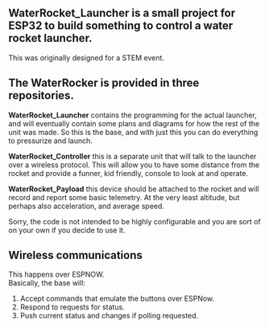 ## WaterRocket_Launcher is a small project for ESP32 to build something to control a water rocket launcher.

This was originally designed for a STEM event.












## The WaterRocker is provided in three repositories.  

**WaterRocket_Launcher** contains the programming for the actual launcher, 
and will eventually contain some plans and diagrams for how the rest of the unit
was made.  So this is the base, and with just this you can do everything to pressurize
and launch.

**WaterRocket_Controller** this is a separate unit that will talk to the launcher over a
wireless protocol.  This will allow you to have some distance from the rocket and provide a
funner, kid friendly, console to look at and operate.


**WaterRocket_Payload** this device should be attached to the rocket and will record and report 
some basic telemetry.  At the very least altitude, but perhaps also acceleration, and average
speed.

Sorry, the code is not intended to be highly configurable and you are sort of on your own if you decide to use it.



## Wireless communications

This happens over ESPNOW.  
Basically, the base will:

1. Accept commands that emulate the buttons over ESPNow.
2. Respond to requests for status.
3. Push current status and changes if polling requested.



